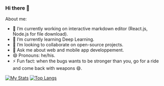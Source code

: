 ### Hi there 👋

About me:

- 🔭 I’m currently working on interactive markdown editor (React.js, Node.js for file download).
- 🌱 I’m currently learning Deep Learning.
- 👯 I’m looking to collaborate on open-source projects.
- 💬 Ask me about web and mobile app developpement.
- 😄 Pronouns: he/his.
- ⚡ Fun fact: when the bugs wants to be stronger than you, go for a ride and come back with weapons 😄.

[![My Stats](https://github-readme-stats.vercel.app/api?username=RidoineEl&count_private=true&show_icons=true)](https://github.com/ridoineel)
[![Top Langs](https://github-readme-stats.vercel.app/api/top-langs/?username=ridoineel&layout=compact)](https://github.com/ridoineel)
